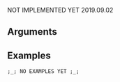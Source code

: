 NOT IMPLEMENTED YET 2019.09.02

## Arguments

## Examples

```autohotkey
;_; NO EXAMPLES YET ;_;
```


